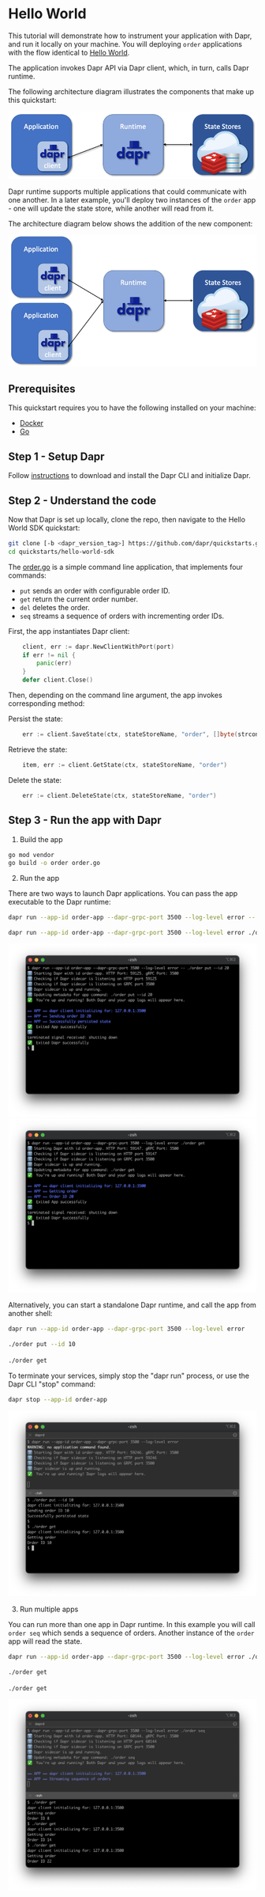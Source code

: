 # Hello World

This tutorial will demonstrate how to instrument your application with Dapr, and run it locally on your machine.
You will deploying `order` applications with the flow identical to [Hello World](https://github.com/dapr/quickstarts/tree/master/hello-world).

The application invokes Dapr API via Dapr client, which, in turn, calls Dapr runtime.

The following architecture diagram illustrates the components that make up this quickstart:

![Architecture Diagram](img/arch-diag1.png)

Dapr runtime supports multiple applications that could communicate with one another.
In a later example, you'll deploy two instances of the `order` app - one will update the state store, while another will read from it.

The architecture diagram below shows the addition of the new component:

![Architecture Diagram Final](img/arch-diag2.png)

## Prerequisites
This quickstart requires you to have the following installed on your machine:
- [Docker](https://docs.docker.com/)
- [Go](https://golang.org/)

## Step 1 - Setup Dapr

Follow [instructions](https://docs.dapr.io/getting-started/install-dapr/) to download and install the Dapr CLI and initialize Dapr.

## Step 2 - Understand the code

Now that Dapr is set up locally, clone the repo, then navigate to the Hello World SDK quickstart:

```sh
git clone [-b <dapr_version_tag>] https://github.com/dapr/quickstarts.git
cd quickstarts/hello-world-sdk
```

The [order.go](order.go) is a simple command line application, that implements four commands:
* `put` sends an order with configurable order ID.
* `get` return the current order number.
* `del` deletes the order.
* `seq` streams a sequence of orders with incrementing order IDs.

First, the app instantiates Dapr client:

```go
    client, err := dapr.NewClientWithPort(port)
    if err != nil {
        panic(err)
    }
    defer client.Close()
```

Then, depending on the command line argument, the app invokes corresponding method:

Persist the state:
```go
    err := client.SaveState(ctx, stateStoreName, "order", []byte(strconv.Itoa(orderID)))
```
Retrieve the state:
```go
    item, err := client.GetState(ctx, stateStoreName, "order")
```
Delete the state:
```go
    err := client.DeleteState(ctx, stateStoreName, "order")
```

## Step 3 - Run the app with Dapr

1. Build the app

```bash
go mod vendor
go build -o order order.go
```

2. Run the app

There are two ways to launch Dapr applications. You can pass the app executable to the Dapr runtime:

```bash
dapr run --app-id order-app --dapr-grpc-port 3500 --log-level error -- ./order put --id 20
```

```bash
dapr run --app-id order-app --dapr-grpc-port 3500 --log-level error ./order get
```

![Screenshot1](img/screenshot1.png)
![Screenshot2](img/screenshot2.png)

Alternatively, you can start a standalone Dapr runtime, and call the app from another shell:

```bash
dapr run --app-id order-app --dapr-grpc-port 3500 --log-level error
```


```bash
./order put --id 10

./order get
```

To terminate your services, simply stop the "dapr run" process, or use the Dapr CLI "stop" command:

```bash
dapr stop --app-id order-app
```

![Screenshot3](img/screenshot3.png)

3. Run multiple apps

You can run more than one app in Dapr runtime. In this example you will call `order seq` which sends a sequence of orders.
Another instance of the `order` app will read the state.

```sh
dapr run --app-id order-app --dapr-grpc-port 3500 --log-level error ./order seq
```

```sh
./order get

./order get
```

![Screenshot4](img/screenshot4.png)
